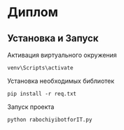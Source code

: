 # Диплом

## Установка и Запуск

Активация виртуального окружения
```shell
venv\Scripts\activate
```
Установка необходимых библиотек
```
pip install -r req.txt
```
Запуск проекта
```
python rabochiyibotforIT.py
```